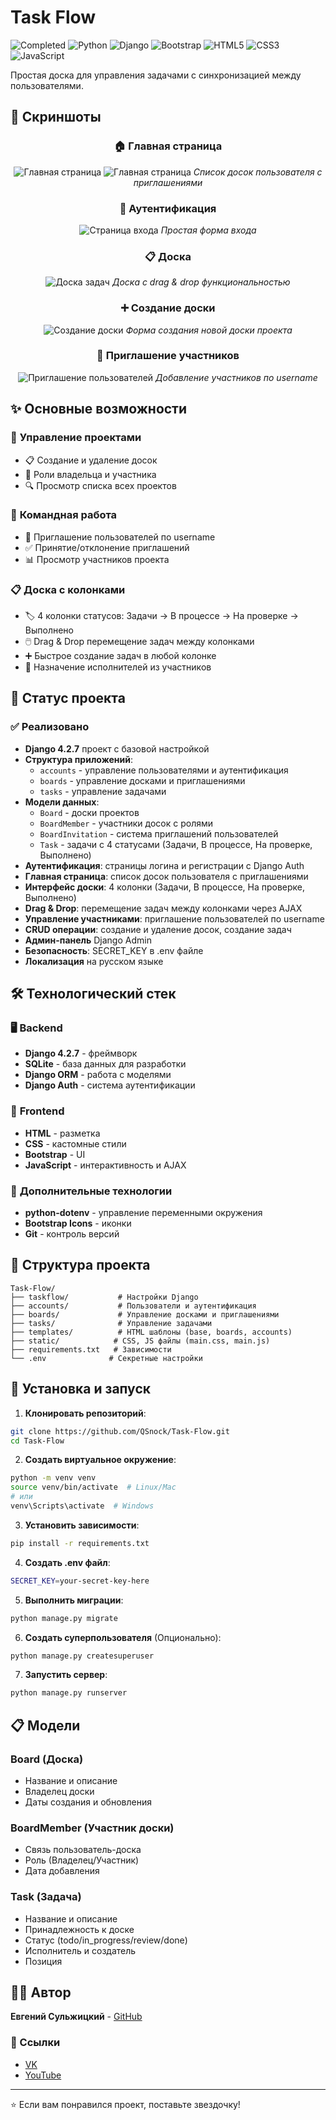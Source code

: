 # Task Flow

![Completed](https://img.shields.io/badge/Status-Готов-green?style=for-the-badge)
![Python](https://img.shields.io/badge/python-3670A0?style=for-the-badge&logo=python&logoColor=ffdd54)
![Django](https://img.shields.io/badge/django-%23092E20.svg?style=for-the-badge&logo=django&logoColor=white)
![Bootstrap](https://img.shields.io/badge/bootstrap-%23563D7C.svg?style=for-the-badge&logo=bootstrap&logoColor=white)
![HTML5](https://img.shields.io/badge/html-%23E34F26.svg?style=for-the-badge&logo=html5&logoColor=white)
![CSS3](https://img.shields.io/badge/css-%231572B6.svg?style=for-the-badge&logo=css3&logoColor=white)
![JavaScript](https://img.shields.io/badge/javascript-%23323330.svg?style=for-the-badge&logo=javascript&logoColor=%23F7DF1E)

Простая доска для управления задачами с синхронизацией между пользователями.

## 📸 Скриншоты

<div align="center">

### 🏠 Главная страница
![Главная страница](screens/home.png)
![Главная страница](screens/home_with_invite.png)
*Список досок пользователя с приглашениями*

### 🔐 Аутентификация
![Страница входа](screens/login.png)
*Простая форма входа*

### 📋 Доска
![Доска задач](screens/board.png)
*Доска с drag & drop функциональностью*

### ➕ Создание доски
![Создание доски](screens/createboard.png)
*Форма создания новой доски проекта*

### 👥 Приглашение участников
![Приглашение пользователей](screens/invite.png)
*Добавление участников по username*

</div>

## ✨ Основные возможности

### 🎯 **Управление проектами**
- 📋 Создание и удаление досок
- 👑 Роли владельца и участника
- 🔍 Просмотр списка всех проектов

### 🤝 **Командная работа**
- 👥 Приглашение пользователей по username
- ✅ Принятие/отклонение приглашений
- 📊 Просмотр участников проекта

### 📋 **Доска с колонками**
- 🏷️ 4 колонки статусов: Задачи → В процессе → На проверке → Выполнено
- 🖱️ Drag & Drop перемещение задач между колонками
- ➕ Быстрое создание задач в любой колонке
- 👤 Назначение исполнителей из участников

## 🚀 Статус проекта

### ✅ Реализовано
- **Django 4.2.7** проект с базовой настройкой
- **Структура приложений**:
  - `accounts` - управление пользователями и аутентификация
  - `boards` - управление досками и приглашениями
  - `tasks` - управление задачами
- **Модели данных**:
  - `Board` - доски проектов
  - `BoardMember` - участники досок с ролями
  - `BoardInvitation` - система приглашений пользователей
  - `Task` - задачи с 4 статусами (Задачи, В процессе, На проверке, Выполнено)
- **Аутентификация**: страницы логина и регистрации с Django Auth
- **Главная страница**: список досок пользователя с приглашениями
- **Интерфейс доски**: 4 колонки (Задачи, В процессе, На проверке, Выполнено)
- **Drag & Drop**: перемещение задач между колонками через AJAX
- **Управление участниками**: приглашение пользователей по username
- **CRUD операции**: создание и удаление досок, создание задач
- **Админ-панель** Django Admin
- **Безопасность**: SECRET_KEY в .env файле
- **Локализация** на русском языке

## 🛠️ Технологический стек

### 🖥️ **Backend**
- **Django 4.2.7** - фреймворк
- **SQLite** - база данных для разработки
- **Django ORM** - работа с моделями
- **Django Auth** - система аутентификации

### 🎨 **Frontend**  
- **HTML** - разметка
- **CSS** - кастомные стили
- **Bootstrap** - UI
- **JavaScript** - интерактивность и AJAX

### 🔧 **Дополнительные технологии**
- **python-dotenv** - управление переменными окружения
- **Bootstrap Icons** - иконки
- **Git** - контроль версий

## 📁 Структура проекта

```
Task-Flow/
├── taskflow/           # Настройки Django
├── accounts/           # Пользователи и аутентификация
├── boards/             # Управление досками и приглашениями
├── tasks/              # Управление задачами
├── templates/          # HTML шаблоны (base, boards, accounts)
├── static/            # CSS, JS файлы (main.css, main.js)
├── requirements.txt   # Зависимости
└── .env              # Секретные настройки
```

## 🚀 Установка и запуск

1. **Клонировать репозиторий**:
```bash
git clone https://github.com/QSnock/Task-Flow.git
cd Task-Flow
```

2. **Создать виртуальное окружение**:
```bash
python -m venv venv
source venv/bin/activate  # Linux/Mac
# или
venv\Scripts\activate  # Windows
```

3. **Установить зависимости**:
```bash
pip install -r requirements.txt
```

4. **Создать .env файл**:
```bash
SECRET_KEY=your-secret-key-here
```

5. **Выполнить миграции**:
```bash
python manage.py migrate
```

6. **Создать суперпользователя** (Опционально):
```bash
python manage.py createsuperuser
```

7. **Запустить сервер**:
```bash
python manage.py runserver
```

## 📋 Модели

### Board (Доска)
- Название и описание
- Владелец доски
- Даты создания и обновления

### BoardMember (Участник доски)
- Связь пользователь-доска
- Роль (Владелец/Участник)
- Дата добавления

### Task (Задача)
- Название и описание
- Принадлежность к доске
- Статус (todo/in_progress/review/done)
- Исполнитель и создатель
- Позиция

## 👨‍💻 Автор

**Евгений Сульжицкий** - [GitHub](https://github.com/QSnock)

### 🔗 Ссылки
- [VK](https://vk.com/idholleyyt)
- [YouTube](https://youtube.com/@QSnock)

---

⭐ Если вам понравился проект, поставьте звездочку!
